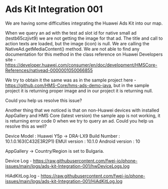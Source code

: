 # Ads Kit Integration 001

We are having some difficulties integrating the Huawei Ads Kit into our map.

When we query an ad with the test ad slot id for native small ad (testb65czjivt9) we are not getting the image for that ad. The title and call to action texts are loaded, but the image (icon) is null. We are calling the NativeAd.getMediaContent() method. We are not able to find any documentation for this method in the class reference on 
Huawei Developers site - https://developer.huawei.com/consumer/en/doc/development/HMSCore-References/nativead-0000001050066855

We try to obtain it the same was as in the sample project here - https://github.com/HMS-Core/hms-ads-demo-java, but in the sample project it is returning proper image and in our project it is returning null.

Could you help us resolve this issue?

Another thing that we noticed is that on non-Huawei devices with installed AppGallery and HMS Core (latest version) the sample app is not working, it is returning error code 0 when we try to query an ad. Could you help us resolve this as well?

Device Model : Huawei Y5p -> DRA-LX9
Build Number : 10.1.0.163(C432E3R2P1)
EMUI version : 10.1.0
Android version : 10

AppGallery -> Country/Region is set to Bulgaria.

Device Log - https://raw.githubusercontent.com/fwei-io/phone-issues/main/logs/ads-kit-Integration-001/hwDeviceLogs.log

HiAdKitLog.log - https://raw.githubusercontent.com/fwei-io/phone-issues/main/logs/ads-kit-Integration-001/HiAdKitLog.log